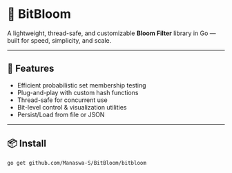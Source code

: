 # 🧠 BitBloom

A lightweight, thread-safe, and customizable **Bloom Filter** library in Go — built for speed, simplicity, and scale.

---

## 🚀 Features

- Efficient probabilistic set membership testing
- Plug-and-play with custom hash functions
- Thread-safe for concurrent use
- Bit-level control & visualization utilities
- Persist/Load from file or JSON

---

## 📦 Install

```bash
go get github.com/Manaswa-S/BitBloom/bitbloom
